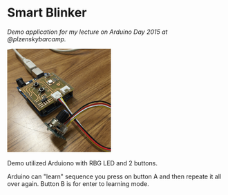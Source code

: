 # Smart Blinker #

*Demo application for my lecture on Arduino Day 2015 at @plzenskybarcamp.*

![Photo of blinker](blink.gif)

Demo utilized Arduiono with RBG LED and 2 buttons.

Arduino can "learn" sequence you press on button A and then repeate it all over again. Button B is for enter to learning mode.


